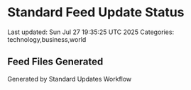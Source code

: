 # Standard Feed Update Status
Last updated: Sun Jul 27 19:35:25 UTC 2025
Categories: technology,business,world

## Feed Files Generated

Generated by Standard Updates Workflow
